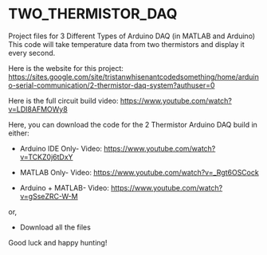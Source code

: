 # TWO_THERMISTOR_DAQ
Project files for 3 Different Types of Arduino DAQ (in MATLAB and Arduino)
    This code will take temperature data from two thermistors and display it every second.

Here is the website for this project: https://sites.google.com/site/tristanwhisenantcodedsomething/home/arduino-serial-communication/2-thermistor-daq-system?authuser=0

Here is the full circuit build video: https://www.youtube.com/watch?v=LDI8AFMOWy8

Here, you can download the code for the 2 Thermistor Arduino DAQ build in either:

- Arduino IDE Only- Video:  https://www.youtube.com/watch?v=TCKZ0j6tDxY

- MATLAB Only- Video:       https://www.youtube.com/watch?v=_Rgt6OSCock

- Arduino + MATLAB- Video:  https://www.youtube.com/watch?v=gSseZRC-W-M

or, 

- Download all the files


Good luck and happy hunting!




